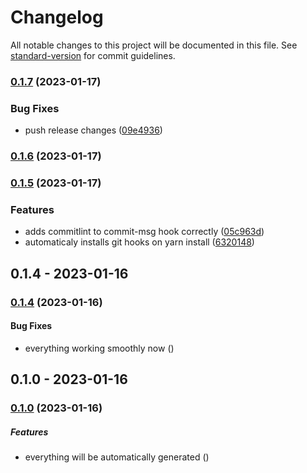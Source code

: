 # Changelog

All notable changes to this project will be documented in this file. See [standard-version](https://github.com/conventional-changelog/standard-version) for commit guidelines.

### [0.1.7](https://github.com/VisualVest-GmbH/cnv-email-plugin/compare/v0.2.0...v0.1.7) (2023-01-17)


### Bug Fixes

* push release changes ([09e4936](https://github.com/VisualVest-GmbH/cnv-email-plugin/commit/09e49369e19d53d99183ee03f0c73d6bf076ad7a))

### [0.1.6](https://github.com/VisualVest-GmbH/cnv-email-plugin/compare/v0.2.0...v0.1.6) (2023-01-17)

### [0.1.5](https://github.com/VisualVest-GmbH/cnv-email-plugin/compare/v0.1.4...v0.1.5) (2023-01-17)


### Features

* adds commitlint to commit-msg hook correctly ([05c963d](https://github.com/VisualVest-GmbH/cnv-email-plugin/commit/05c963d9baf345a25c1b639a966b92f2a8928b1a))
* automaticaly installs git hooks on yarn install ([6320148](https://github.com/VisualVest-GmbH/cnv-email-plugin/commit/63201483f74800d003c256657c5bf777e05ad9de))

## 0.1.4 - 2023-01-16

### [0.1.4](https://github.com/VisualVest-GmbH/cnv-email-plugin/compare/v0.1.3...v0.1.4) (2023-01-16)

#### Bug Fixes

- everything working smoothly now ([](https://github.com/VisualVest-GmbH/cnv-email-plugin/commit/))

## 0.1.0 - 2023-01-16

### [0.1.0](https://github.com/VisualVest-GmbH/cnv-email-plugin/compare/v0.0.7...v0.1.0) (2023-01-16)

##### Features

- everything will be automatically generated ([](https://github.com/VisualVest-GmbH/cnv-email-plugin/commit/))
